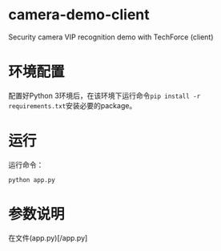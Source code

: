 # camera-demo-client
Security camera VIP recognition demo with TechForce (client)

# 环境配置

配置好Python 3环境后，在该环境下运行命令`pip install -r requirements.txt`安装必要的package。

# 运行

运行命令：

``python app.py``

# 参数说明

在文件(app.py)[/app.py]